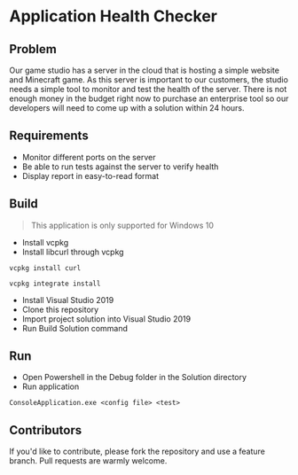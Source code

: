 # Application Health Checker

## Problem
Our game studio has a server in the cloud that is hosting a simple website and Minecraft game. As this server is important to our customers, the studio needs a simple tool to monitor and test the health of the server. There is not enough money in the budget right now to purchase an enterprise tool so our developers will need to come up with a solution within 24 hours.

## Requirements
* Monitor different ports on the server
* Be able to run tests against the server to verify health
* Display report in easy-to-read format

## Build
> This application is only supported for Windows 10
* Install vcpkg
* Install libcurl through vcpkg
```
vcpkg install curl
```
```
vcpkg integrate install
```

* Install Visual Studio 2019
* Clone this repository
* Import project solution into Visual Studio 2019
* Run Build Solution command

## Run
* Open Powershell in the Debug folder in the Solution directory
* Run application
```
ConsoleApplication.exe <config file> <test>
```

## Contributors
If you'd like to contribute, please fork the repository and use a feature branch. Pull requests are warmly welcome.